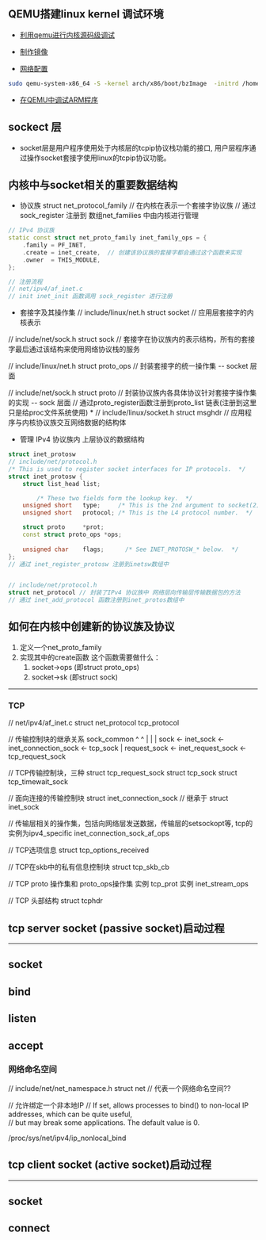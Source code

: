 ## QEMU搭建linux kernel 调试环境
* [利用qemu进行内核源码级调试](http://blog.csdn.net/gdt_a20/article/details/7231652)

* [制作镜像](http://minimal.linux-bg.org/)

* [网络配置](http://i.huaixiaoz.com/linux/kvm_qemu.html)
```bash
sudo qemu-system-x86_64 -S -kernel arch/x86/boot/bzImage  -initrd /home/clouder/example/minimal_linux_live/work/rootfs.cpio.gz -append "root=/dev/ram rdinit=/init noapic" -net nic,model=virtio -net tap -m 1024 -s
```  

* [在QEMU中调试ARM程序](http://www.linuxeden.com/html/develop/20100820/104409.html)



## sockect 层
* socket层是用户程序使用处于内核层的tcpip协议栈功能的接口, 用户层程序通过操作socket套接字使用linux的tcpip协议功能。

## 内核中与socket相关的重要数据结构

* 协议族
struct net_protocol_family // 在内核在表示一个套接字协议族
                           // 通过sock_register 注册到 数组net_families 中由内核进行管理 
```cpp
// IPv4 协议族
static const struct net_proto_family inet_family_ops = {
    .family = PF_INET,                                                                                                                                 
    .create = inet_create,  // 创建该协议族的套接字都会通过这个函数来实现
    .owner  = THIS_MODULE,
};

// 注册流程
// net/ipv4/af_inet.c
// init inet_init 函数调用 sock_register 进行注册
```

* 套接字及其操作集 
// include/linux/net.h
struct socket  // 应用层套接字的内核表示

// include/net/sock.h
struct sock    // 套接字在协议族内的表示结构，所有的套接字最后通过该结构来使用网络协议栈的服务

// include/linux/net.h
struct proto_ops // 封装套接字的统一操作集  -- socket 层面

// include/net/sock.h
struct proto   //  封装协议族内各具体协议针对套接字操作集的实现 -- sock 层面
               // 通过proto_register函数注册到proto_list 链表(注册到这里只是给proc文件系统使用)
* 
// include/linux/socket.h
struct msghdr // 应用程序与内核协议族交互网络数据的结构体

* 管理 IPv4 协议族内 上层协议的数据结构 
```cpp
struct inet_protosw
// include/net/protocol.h
/* This is used to register socket interfaces for IP protocols.  */
struct inet_protosw {
    struct list_head list;

        /* These two fields form the lookup key.  */
    unsigned short   type;     /* This is the 2nd argument to socket(2). */
    unsigned short   protocol; /* This is the L4 protocol number.  */

    struct proto     *prot;
    const struct proto_ops *ops;
  
    unsigned char    flags;      /* See INET_PROTOSW_* below.  */
}; 
// 通过 inet_register_protosw 注册到inetsw数组中


// include/net/protocol.h
struct net_protocol // 封装了IPv4 协议族中 网络层向传输层传输数据包的方法
// 通过 inet_add_protocol 函数注册到inet_protos数组中
```


## 如何在内核中创建新的协议族及协议
1. 定义一个net_proto_family
2. 实现其中的create函数
   这个函数需要做什么：
   1. socket->ops (即struct proto_ops)
   2. socket->sk (即struct sock)




-----------
### TCP
// net/ipv4/af_inet.c
struct net_protocol   tcp_protocol

// 传输控制块的继承关系
sock_common
  ^    ^
  |    |
  |    sock <- inet_sock <- inet_connection_sock <- tcp_sock
  |
  request_sock <- inet_request_sock <- tcp_request_sock

// TCP传输控制块，三种
struct tcp_request_sock
struct tcp_sock
struct tcp_timewait_sock

// 面向连接的传输控制块
struct inet_connection_sock // 继承于 struct inet_sock

// 传输层相关的操作集，包括向网络层发送数据，传输层的setsockopt等, tcp的实例为ipv4_specific
inet_connection_sock_af_ops

// TCP选项信息
struct tcp_options_received

// TCP在skb中的私有信息控制块
struct tcp_skb_cb

// TCP proto 操作集和 proto_ops操作集
实例 tcp_prot
实例 inet_stream_ops

// TCP 头部结构
struct tcphdr



## tcp server socket (passive socket)启动过程
------
## socket
## bind 
## listen
## accept

### 网络命名空间
// include/net/net_namespace.h
struct net // 代表一个网络命名空间??


// 允许绑定一个非本地IP
// If set, allows processes to bind() to non-local IP addresses, which can be quite useful,   
// but may break some applications. The default value is 0.

/proc/sys/net/ipv4/ip_nonlocal_bind

## tcp client socket (active socket)启动过程
------
## socket
## connect
